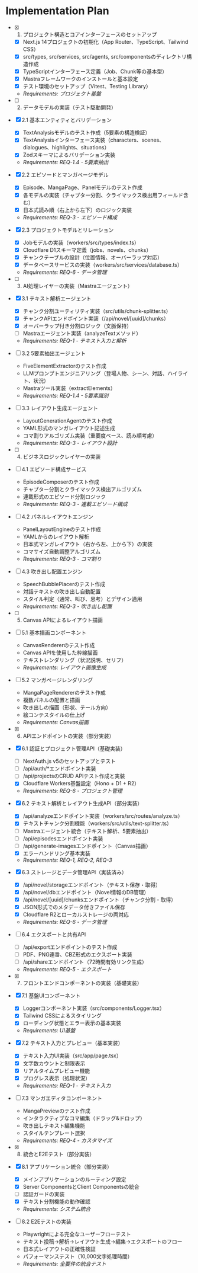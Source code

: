 # Implementation Plan

- [x] 1. プロジェクト構造とコアインターフェースのセットアップ
  - [x] Next.js 14プロジェクトの初期化（App Router、TypeScript、Tailwind CSS）
  - [x] src/types, src/services, src/agents, src/componentsのディレクトリ構造作成
  - [x] TypeScriptインターフェース定義（Job、Chunk等の基本型）
  - [x] Mastraフレームワークのインストールと基本設定
  - [x] テスト環境のセットアップ（Vitest、Testing Library）
  - _Requirements: プロジェクト基盤_

- [ ] 2. データモデルの実装（テスト駆動開発）
- [x] 2.1 基本エンティティとバリデーション
  - [x] TextAnalysisモデルのテスト作成（5要素の構造検証）
  - [x] TextAnalysisインターフェース実装（characters、scenes、dialogues、highlights、situations）
  - [x] Zodスキーマによるバリデーション実装
  - _Requirements: REQ-1.4 - 5要素抽出_

- [x] 2.2 エピソードとマンガページモデル
  - [x] Episode、MangaPage、Panelモデルのテスト作成
  - [x] 各モデルの実装（チャプター分割、クライマックス検出用フィールド含む）
  - [x] 日本式読み順（右上から左下）のロジック実装
  - _Requirements: REQ-3 - エピソード構成_

- [x] 2.3 プロジェクトモデルとリレーション
  - [x] Jobモデルの実装（workers/src/types/index.ts）
  - [x] Cloudflare D1スキーマ定義（jobs、novels、chunks）
  - [x] チャンクテーブルの設計（位置情報、オーバーラップ対応）
  - [x] データベースサービスの実装（workers/src/services/database.ts）
  - _Requirements: REQ-6 - データ管理_

- [ ] 3. AI処理レイヤーの実装（Mastraエージェント）
- [x] 3.1 テキスト解析エージェント
  - [x] チャンク分割ユーティリティ実装（src/utils/chunk-splitter.ts）
  - [x] チャンクAPIエンドポイント実装（/api/novel/[uuid]/chunks）
  - [x] オーバーラップ付き分割ロジック（文脈保持）
  - [ ] Mastraエージェント実装（analyzeTextメソッド）
  - _Requirements: REQ-1 - テキスト入力と解析_

- [ ] 3.2 5要素抽出エージェント
  - FiveElementExtractorのテスト作成
  - LLMプロンプトエンジニアリング（登場人物、シーン、対話、ハイライト、状況）
  - Mastraツール実装（extractElements）
  - _Requirements: REQ-1.4 - 5要素識別_

- [ ] 3.3 レイアウト生成エージェント
  - LayoutGenerationAgentのテスト作成
  - YAML形式のマンガレイアウト記述生成
  - コマ割りアルゴリズム実装（重要度ベース、読み順考慮）
  - _Requirements: REQ-3 - レイアウト設計_

- [ ] 4. ビジネスロジックレイヤーの実装
- [ ] 4.1 エピソード構成サービス
  - EpisodeComposerのテスト作成
  - チャプター分割とクライマックス検出アルゴリズム
  - 連載形式のエピソード分割ロジック
  - _Requirements: REQ-3 - 連載エピソード構成_

- [ ] 4.2 パネルレイアウトエンジン
  - PanelLayoutEngineのテスト作成
  - YAMLからのレイアウト解析
  - 日本式マンガレイアウト（右から左、上から下）の実装
  - コマサイズ自動調整アルゴリズム
  - _Requirements: REQ-3 - コマ割り_

- [ ] 4.3 吹き出し配置エンジン
  - SpeechBubblePlacerのテスト作成
  - 対話テキストの吹き出し自動配置
  - スタイル判定（通常、叫び、思考）とデザイン適用
  - _Requirements: REQ-3 - 吹き出し配置_

- [ ] 5. Canvas APIによるレイアウト描画
- [ ] 5.1 基本描画コンポーネント
  - CanvasRendererのテスト作成
  - Canvas APIを使用した枠線描画
  - テキストレンダリング（状況説明、セリフ）
  - _Requirements: レイアウト画像生成_

- [ ] 5.2 マンガページレンダリング
  - MangaPageRendererのテスト作成
  - 複数パネルの配置と描画
  - 吹き出しの描画（形状、テール方向）
  - 絵コンテスタイルの仕上げ
  - _Requirements: Canvas描画_

- [x] 6. APIエンドポイントの実装（部分実装）
- [x] 6.1 認証とプロジェクト管理API（基礎実装）
  - [ ] NextAuth.js v5のセットアップとテスト
  - [ ] /api/auth/*エンドポイント実装
  - [ ] /api/projectsのCRUD APIテスト作成と実装
  - [x] Cloudflare Workers基盤設定（Hono + D1 + R2）
  - _Requirements: REQ-6 - プロジェクト管理_

- [x] 6.2 テキスト解析とレイアウト生成API（部分実装）
  - [x] /api/analyzeエンドポイント実装（workers/src/routes/analyze.ts）
  - [x] テキストチャンク分割機能（workers/src/utils/text-splitter.ts）
  - [ ] Mastraエージェント統合（テキスト解析、5要素抽出）
  - [ ] /api/episodesエンドポイント実装
  - [ ] /api/generate-imagesエンドポイント（Canvas描画）
  - [x] エラーハンドリング基本実装
  - _Requirements: REQ-1, REQ-2, REQ-3_

- [x] 6.3 ストレージとデータ管理API（実装済み）
  - [x] /api/novel/storageエンドポイント（テキスト保存・取得）
  - [x] /api/novel/dbエンドポイント（Novel情報のDB管理）
  - [x] /api/novel/[uuid]/chunksエンドポイント（チャンク分割・取得）
  - [x] JSON形式でのメタデータ付きファイル保存
  - [x] Cloudflare R2とローカルストレージの両対応
  - _Requirements: REQ-6 - データ管理_

- [ ] 6.4 エクスポートと共有API
  - [ ] /api/exportエンドポイントのテスト作成
  - [ ] PDF、PNG連番、CBZ形式のエクスポート実装
  - [ ] /api/shareエンドポイント（72時間有効リンク生成）
  - _Requirements: REQ-5 - エクスポート_

- [x] 7. フロントエンドコンポーネントの実装（基礎実装）
- [x] 7.1 基盤UIコンポーネント
  - [x] Loggerコンポーネント実装（src/components/Logger.tsx）
  - [x] Tailwind CSSによるスタイリング
  - [x] ローディング状態とエラー表示の基本実装
  - _Requirements: UI基盤_

- [x] 7.2 テキスト入力とプレビュー（基本実装）
  - [x] テキスト入力UI実装（src/app/page.tsx）
  - [x] 文字数カウントと制限表示
  - [x] リアルタイムプレビュー機能
  - [x] プログレス表示（処理状況）
  - _Requirements: REQ-1 - テキスト入力_

- [ ] 7.3 マンガエディタコンポーネント
  - MangaPreviewのテスト作成
  - インタラクティブなコマ編集（ドラッグ&ドロップ）
  - 吹き出しテキスト編集機能
  - スタイルテンプレート選択
  - _Requirements: REQ-4 - カスタマイズ_

- [x] 8. 統合とE2Eテスト（部分実装）
- [x] 8.1 アプリケーション統合（部分実装）
  - [x] メインアプリケーションのルーティング設定
  - [x] Server ComponentsとClient Componentsの統合
  - [ ] 認証ガードの実装
  - [x] テキスト分割機能の動作確認
  - _Requirements: システム統合_

- [ ] 8.2 E2Eテストの実装
  - Playwrightによる完全なユーザーフローテスト
  - テキスト投稿→解析→レイアウト生成→編集→エクスポートのフロー
  - 日本式レイアウトの正確性検証
  - パフォーマンステスト（10,000文字処理時間）
  - _Requirements: 全要件の統合テスト_